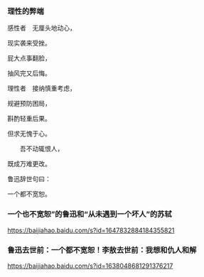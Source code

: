 ### 理性的弊端
感性者　无厘头地动心，

现实袭来受挫。

屁大点事翻脸，

抽风完又后悔。

理性者　接纳慎重考虑，

规避预防困局，

斟酌轻重后果。

但求无愧于心。

　　吾不动辄恨人，

既成万难更改。

鲁迅辞世句曰：

一个都不宽恕。

### 一个也不宽恕”的鲁迅和“从未遇到一个坏人”的苏轼
https://baijiahao.baidu.com/s?id=1647832884184355821

### 鲁迅去世前：一个都不宽恕！李敖去世前：我想和仇人和解
https://baijiahao.baidu.com/s?id=1638048681291376217

